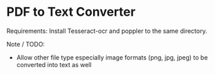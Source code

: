 # PDF to Text Converter

Requirements:
Install Tesseract-ocr and poppler to the same directory.

Note / TODO:
- Allow other file type especially image formats (png, jpg, jpeg) to be converted into text as well

